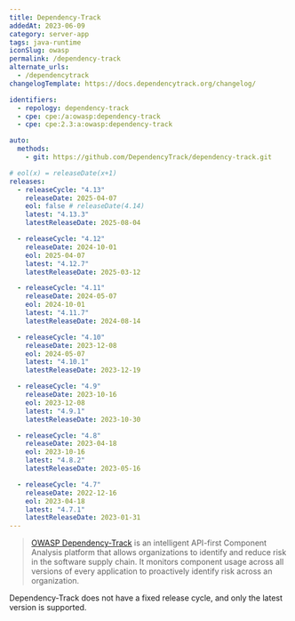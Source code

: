 ```yaml
---
title: Dependency-Track
addedAt: 2023-06-09
category: server-app
tags: java-runtime
iconSlug: owasp
permalink: /dependency-track
alternate_urls:
  - /dependencytrack
changelogTemplate: https://docs.dependencytrack.org/changelog/

identifiers:
  - repology: dependency-track
  - cpe: cpe:/a:owasp:dependency-track
  - cpe: cpe:2.3:a:owasp:dependency-track

auto:
  methods:
    - git: https://github.com/DependencyTrack/dependency-track.git

# eol(x) = releaseDate(x+1)
releases:
  - releaseCycle: "4.13"
    releaseDate: 2025-04-07
    eol: false # releaseDate(4.14)
    latest: "4.13.3"
    latestReleaseDate: 2025-08-04

  - releaseCycle: "4.12"
    releaseDate: 2024-10-01
    eol: 2025-04-07
    latest: "4.12.7"
    latestReleaseDate: 2025-03-12

  - releaseCycle: "4.11"
    releaseDate: 2024-05-07
    eol: 2024-10-01
    latest: "4.11.7"
    latestReleaseDate: 2024-08-14

  - releaseCycle: "4.10"
    releaseDate: 2023-12-08
    eol: 2024-05-07
    latest: "4.10.1"
    latestReleaseDate: 2023-12-19

  - releaseCycle: "4.9"
    releaseDate: 2023-10-16
    eol: 2023-12-08
    latest: "4.9.1"
    latestReleaseDate: 2023-10-30

  - releaseCycle: "4.8"
    releaseDate: 2023-04-18
    eol: 2023-10-16
    latest: "4.8.2"
    latestReleaseDate: 2023-05-16

  - releaseCycle: "4.7"
    releaseDate: 2022-12-16
    eol: 2023-04-18
    latest: "4.7.1"
    latestReleaseDate: 2023-01-31
---
```


> [OWASP Dependency-Track](https://dependencytrack.org/) is an intelligent API-first Component
> Analysis platform that allows organizations to identify and reduce risk in the software supply
> chain. It monitors component usage across all versions of every application to
> proactively identify risk across an organization.

Dependency-Track does not have a fixed release cycle, and only the latest version is supported.
